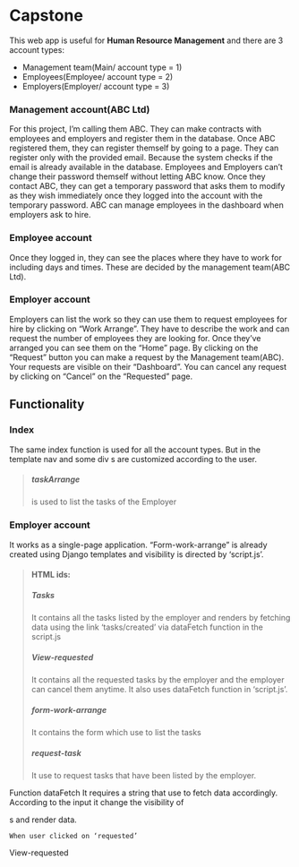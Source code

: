 # Capstone

This web app is useful for **Human Resource Management** and there are 3 account types:
- Management team(Main/ account type = 1)
- Employees(Employee/ account type = 2)
- Employers(Employer/ account type = 3)

### Management account(ABC Ltd)

For this project, I’m calling them ABC. They can make contracts with employees and employers and register them in the database. Once ABC registered them, they can register themself by going to a page. They can register only with the provided email. Because the system checks if the email is already available in the database. Employees and Employers can’t change their password themself without letting ABC know. Once they contact ABC, they can get a temporary password that asks them to modify as they wish immediately once they logged into the account with the temporary password. ABC can manage employees in the dashboard when employers ask to hire.

### Employee account

Once they logged in, they can see the places where they have to work for including days and times. These are decided by the management team(ABC Ltd).

### Employer account

Employers can list the work so they can use them to request employees for hire by clicking on “Work Arrange”. They have to describe the work and can request the number of employees they are looking for. Once they’ve arranged you can see them on the “Home” page. By clicking on the “Request” button you can make a request by the Management team(ABC). Your requests are visible on their “Dashboard”. You can cancel any request by clicking on “Cancel” on the “Requested” page.

## Functionality 

### Index

The same index function is used for all the account types. But in the template nav and some div s are customized according to the user.

> ##### taskArrange 
>
> is used to list the tasks of the Employer

### Employer account

It works as a single-page application. “Form-work-arrange” is already created using Django templates and visibility is directed by ‘script.js’.

> #### HTML ids:
> 
> ##### Tasks
>
> It contains all the tasks listed by the employer and renders by fetching data using the link ‘tasks/created’ via dataFetch function in the script.js
>
> ##### View-requested
>
> It contains all the requested tasks by the employer and the employer can cancel them anytime. It also uses dataFetch function in ‘script.js’. 
>
> ##### form-work-arrange
>
> It contains the form which use to list the tasks
>
> ##### ‎request-task
>
> It use to request tasks that have been listed by the employer. 



Function dataFetch
	It requires a string that use to fetch data accordingly. According to the input it change the visibility of <div>s and render data.  

	When user clicked on ‘requested’ 
View-requested 
